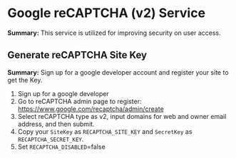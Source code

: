 # Google reCAPTCHA (v2) Service

**Summary:** This service is utilized for improving security on user access.

## Generate reCAPTCHA Site Key

**Summary:** Sign up for a google developer account and register your site to get the Key.

1. Sign up for a google developer
2. Go to reCAPTCHA admin page to register: https://www.google.com/recaptcha/admin/create
3. Select reCAPTCHA type as v2, input domains for web and owner email address, and then submit.
4. Copy your `SiteKey` as `RECAPTCHA_SITE_KEY` and `SecretKey` as `RECAPTCHA_SECRET_KEY`.
5. Set `RECAPTCHA_DISABLED`=false
